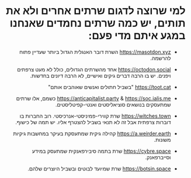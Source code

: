 <div dir="rtl">

# למי שרוצה לדגום שרתים אחרים ולא את תותים, יש כמה שרתים נחמדים שאנחנו במגע איתם מדי פעם:


- https://masotdon.xyz 
השרת דובר האנגלית הגדול ביותר שעדיין פתוח להרשמה.

- https://octodon.social
אחד מהשרתים הגדולים, כולל לא מעט צרפתים ויפנים. יש בו הרבה דברים גיקים ואישיים, לא הרבה דיונים בחדשות.

- https://toot.cat
"בשביל חתולים ואנשים שאוהבים אותם"

- https://anticapitalist.party & https://soc.ialis.me
כשמם, אלו שרתים שמתעסקים בנושאים סוציאליסטים ואנטי-קפיטליסטים.

- https://witches.town
שרת קווירי-פמיניסטי-אנרכיסטי. רוב החברות בו דוברות צרפתית אבל זה לא תנאי בשביל להצטרף אליו. יש תמה של כישוף.

- https://a.weirder.earth
קהילה גיקית שמתעסקת בעיקר במחשבות גיקיות משונות.

- https://cybre.space
שרת בתמה סיבירפאנקית שמתעסק במידע וסייברפאנק.

- https://botsin.space
שרת שמיועד לבוטים ובשביל היוצרים שלהם.
</div>
